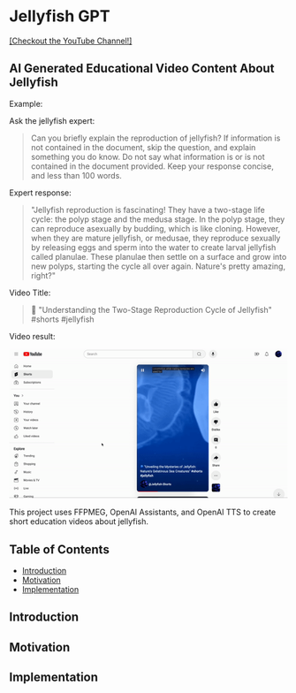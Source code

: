 # Jellyfish GPT 
[[Checkout the YouTube Channel!]](https://www.youtube.com/watch?v=-zABWWJjvCc)
## AI Generated Educational Video Content About Jellyfish 

Example:

Ask the jellyfish expert:
> Can you briefly explain the reproduction of jellyfish? If information is not contained in the document, skip the question, and explain something you do know. Do not say what information is or is not contained in the document provided. Keep your response concise, and less than 100 words.

Expert response:
> "Jellyfish reproduction is fascinating! They have a two-stage life cycle: the polyp stage and the medusa stage. In the polyp stage, they can reproduce asexually by budding, which is like cloning. However, when they are mature jellyfish, or medusae, they reproduce sexually by releasing eggs and sperm into the water to create larval jellyfish called planulae. These planulae then settle on a surface and grow into new polyps, starting the cycle all over again. Nature's pretty amazing, right?"

Video Title: 
> 🪼 "Understanding the Two-Stage Reproduction Cycle of Jellyfish" #shorts #jellyfish

Video result:

![alt text](youtube.gif)

This project uses FFPMEG, OpenAI Assistants, and OpenAI TTS to create short education videos about jellyfish. 

## Table of Contents
- [Introduction](#introduction)
- [Motivation](#motivation)
- [Implementation](#implementation)


## Introduction

## Motivation

## Implementation



